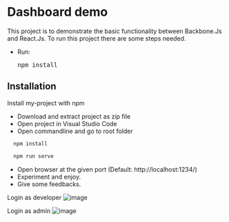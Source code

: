 # Dashboard demo

This project is to demonstrate the basic functionality between Backbone.Js and React.Js.
To run this project there are some steps needed.

- Run: <pre>npm install</pre>

## Installation

Install my-project with npm

- Download and extract project as zip file
- Open project in Visual Studio Code
- Open commandline and go to root folder

```bash
  npm install
```

```bash
  npm run serve
```

- Open browser at the given port (Default: http://localhost:1234/)
- Experiment and enjoy.
- Give some feedbacks.

Login as developer
![image](https://user-images.githubusercontent.com/86127281/215318518-3b7a3c76-2c6e-4991-9764-c0cf59451109.png)

Login as admin
![image](https://user-images.githubusercontent.com/86127281/215318541-afd2569c-2c1f-475a-81a3-62bd79cc94f9.png)
